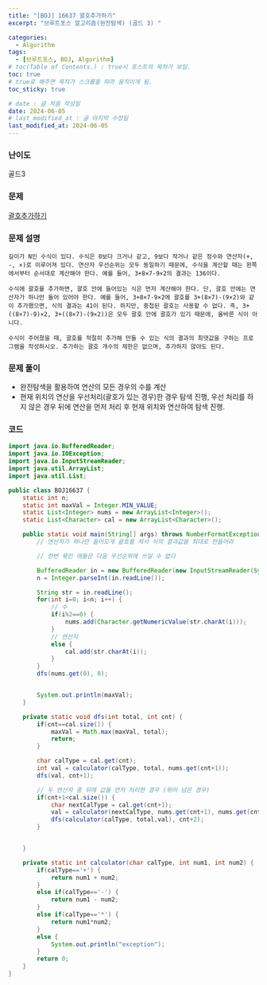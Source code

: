 ```yaml
---
title: "[BOJ] 16637 괄호추가하기"
excerpt: "브루트포스 알고리즘(완전탐색) (골드 3) "

categories:
  - Algorithm
tags:
  - [브루트포스, BOJ, Algorithm]
# toc(Table of Contents.) : true시 포스트의 목차가 보임.
toc: true
# true로 해주면 목차가 스크롤을 따라 움직이게 됨.
toc_sticky: true

# date : 글 처음 작성일
date: 2024-06-05
# last_modified_at : 글 마지막 수정일
last_modified_at: 2024-06-05
---
```


### 난이도

골드3

### 문제

[괄호추가하기](https://www.acmicpc.net/problem/16637)

### 문제 설명

    길이가 N인 수식이 있다. 수식은 0보다 크거나 같고, 9보다 작거나 같은 정수와 연산자(+, -, ×)로 이루어져 있다. 연산자 우선순위는 모두 동일하기 때문에, 수식을 계산할 때는 왼쪽에서부터 순서대로 계산해야 한다. 예를 들어, 3+8×7-9×2의 결과는 136이다.

    수식에 괄호를 추가하면, 괄호 안에 들어있는 식은 먼저 계산해야 한다. 단, 괄호 안에는 연산자가 하나만 들어 있어야 한다. 예를 들어, 3+8×7-9×2에 괄호를 3+(8×7)-(9×2)와 같이 추가했으면, 식의 결과는 41이 된다. 하지만, 중첩된 괄호는 사용할 수 없다. 즉, 3+((8×7)-9)×2, 3+((8×7)-(9×2))은 모두 괄호 안에 괄호가 있기 때문에, 올바른 식이 아니다.

    수식이 주어졌을 때, 괄호를 적절히 추가해 만들 수 있는 식의 결과의 최댓값을 구하는 프로그램을 작성하시오. 추가하는 괄호 개수의 제한은 없으며, 추가하지 않아도 된다.

### 문제 풀이

- 완전탐색을 활용하여 연산의 모든 경우의 수를 계산
- 현재 위치의 연산을 우선처리(괄호가 있는 경우)한 경우 탐색 진행, 우선 처리를 하지 않은 경우 뒤에 연산을 먼저 처리 후 현재 위치와 연산하여 탐색 진행.

### 코드

```java
import java.io.BufferedReader;
import java.io.IOException;
import java.io.InputStreamReader;
import java.util.ArrayList;
import java.util.List;

public class BOJ16637 {
	static int n;
	static int maxVal = Integer.MIN_VALUE;
	static List<Integer> nums = new ArrayList<Integer>();
	static List<Character> cal = new ArrayList<Character>();

	public static void main(String[] args) throws NumberFormatException, IOException {
		// 연산자가 하나만 들어오게 괄호를 쳐서 식의 결과값을 최대로 만들어라

		// 한번 묶인 애들은 다음 우선순위에 쓰일 수 없다

		BufferedReader in = new BufferedReader(new InputStreamReader(System.in));
		n = Integer.parseInt(in.readLine());

		String str = in.readLine();
		for(int i=0; i<n; i++) {
			// 수
			if(i%2==0) {
				nums.add(Character.getNumericValue(str.charAt(i)));
			}
			// 연산자
			else {
				cal.add(str.charAt(i));
			}
		}
		dfs(nums.get(0), 0);


		System.out.println(maxVal);
	}

	private static void dfs(int total, int cnt) {
		if(cnt==cal.size()) {
			maxVal = Math.max(maxVal, total);
			return;
		}

		char calType = cal.get(cnt);
		int val = calculator(calType, total, nums.get(cnt+1));
		dfs(val, cnt+1);

		// 두 연산자 중 뒤에 값을 먼저 처리한 경우 (뛰어 넘은 경우)
		if(cnt+1<cal.size()) {
			char nextCalType = cal.get(cnt+1);
			val = calculator(nextCalType, nums.get(cnt+1), nums.get(cnt+2));
			dfs(calculator(calType, total,val), cnt+2);
		}


	}

	private static int calculator(char calType, int num1, int num2) {
		if(calType=='+') {
			return num1 + num2;
		}
		else if(calType=='-') {
			return num1 - num2;
		}
		else if(calType=='*') {
			return num1*num2;
		}
		else {
			System.out.println("exception");
		}
		return 0;
	}
}

```

